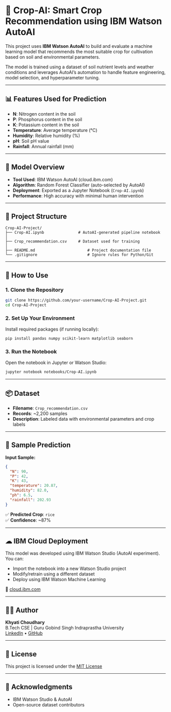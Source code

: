 # 🌾 Crop-AI: Smart Crop Recommendation using IBM Watson AutoAI

This project uses **IBM Watson AutoAI** to build and evaluate a machine learning model that recommends the most suitable crop for cultivation based on soil and environmental parameters.

The model is trained using a dataset of soil nutrient levels and weather conditions and leverages AutoAI’s automation to handle feature engineering, model selection, and hyperparameter tuning.

---

## 📊 Features Used for Prediction

- **N**: Nitrogen content in the soil
- **P**: Phosphorus content in the soil
- **K**: Potassium content in the soil
- **Temperature**: Average temperature (°C)
- **Humidity**: Relative humidity (%)
- **pH**: Soil pH value
- **Rainfall**: Annual rainfall (mm)

---

## 🧠 Model Overview

- **Tool Used**: IBM Watson AutoAI (cloud.ibm.com)
- **Algorithm**: Random Forest Classifier (auto-selected by AutoAI)
- **Deployment**: Exported as a Jupyter Notebook (`Crop-AI.ipynb`)
- **Performance**: High accuracy with minimal human intervention

---

## 📁 Project Structure

```
Crop-AI-Project/
├── Crop-AI.ipynb               # AutoAI-generated pipeline notebook
│    
├── Crop_recommendation.csv     # Dataset used for training
│   
├── README.md                       # Project documentation file
└── .gitignore                      # Ignore rules for Python/Git
```

---

## 🚀 How to Use

### 1. Clone the Repository
```bash
git clone https://github.com/your-username/Crop-AI-Project.git
cd Crop-AI-Project
```

### 2. Set Up Your Environment
Install required packages (if running locally):
```bash
pip install pandas numpy scikit-learn matplotlib seaborn
```

### 3. Run the Notebook
Open the notebook in Jupyter or Watson Studio:
```bash
jupyter notebook notebooks/Crop-AI.ipynb
```

---

## 📦 Dataset

- **Filename**: `Crop_recommendation.csv`
- **Records**: ~2,200 samples
- **Description**: Labeled data with environmental parameters and crop labels

---

## 🧪 Sample Prediction

**Input Sample:**
```json
{
  "N": 90,
  "P": 42,
  "K": 43,
  "temperature": 20.87,
  "humidity": 82.0,
  "ph": 6.5,
  "rainfall": 202.93
}
```

✅ **Predicted Crop**: `rice`  
✅ **Confidence**: ~87%

---

## ☁ IBM Cloud Deployment

This model was developed using IBM Watson Studio (AutoAI experiment). You can:
- Import the notebook into a new Watson Studio project
- Modify/retrain using a different dataset
- Deploy using IBM Watson Machine Learning

🔗 [cloud.ibm.com](https://cloud.ibm.com)

---

## 👩‍💻 Author

**Khyati Choudhary**  
B.Tech CSE | Guru Gobind Singh Indraprastha University  
[LinkedIn](https://www.linkedin.com/in/khyatichoudhary) • [GitHub](https://github.com/khyatichoudhary)

---

## 📜 License

This project is licensed under the [MIT License](https://opensource.org/licenses/MIT)

---

## 🙌 Acknowledgments

- IBM Watson Studio & AutoAI
- Open-source dataset contributors
